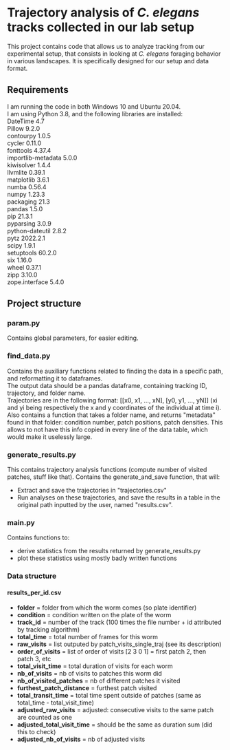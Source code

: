 # Trajectory analysis of _C. elegans_ tracks collected in our lab setup
This project contains code that allows us to analyze tracking from our experimental setup, that consists in looking at
_C. elegans_ foraging behavior in various landscapes. It is specifically designed for our setup and data format.

## Requirements
I am running the code in both Windows 10 and Ubuntu 20.04.  
I am using Python 3.8, and the following libraries are installed:  
DateTime 4.7  	
Pillow	9.2.0  
contourpy	1.0.5  
cycler	0.11.0  
fonttools	4.37.4  
importlib-metadata	5.0.0  
kiwisolver	1.4.4  
llvmlite	0.39.1  
matplotlib	3.6.1  
numba	0.56.4  
numpy	1.23.3  
packaging	21.3  
pandas	1.5.0  
pip	21.3.1  
pyparsing	3.0.9  
python-dateutil	2.8.2  
pytz	2022.2.1  
scipy	1.9.1  
setuptools	60.2.0  
six	1.16.0  
wheel	0.37.1  
zipp	3.10.0  
zope.interface	5.4.0  

## Project structure
### param.py
Contains global parameters, for easier editing.

### find_data.py
Contains the auxiliary functions related to finding the data in a specific path, and reformatting it to dataframes.  
The output data should be a pandas dataframe, containing tracking ID, trajectory, and folder name.  
Trajectories are in the following format: [[x0, x1, ..., xN], [y0, y1, ..., yN]] (xi and yi being respectively the x and y coordinates 
of the individual at time i).  
Also contains a function that takes a folder name, and returns "metadata" found in that folder:
condition number, patch positions, patch densities. This allows to not have this info copied in every line of the data
table, which would make it uselessly large.

### generate_results.py
This contains trajectory analysis functions (compute number of visited patches, stuff like that). Contains the generate_and_save
function, that will:
- Extract and save the trajectories in "trajectories.csv"
- Run analyses on these trajectories, and save the results in a table in the original path inputted by the user, named "results.csv".

### main.py 
Contains functions to:
- derive statistics from the results returned by generate_results.py
- plot these statistics using mostly badly written functions

### Data structure
#### results_per_id.csv

- **folder** = folder from which the worm comes (so plate identifier)  
- **condition** = condition written on the plate of the worm  
- **track_id** = number of the track (100 times the file number + id attributed by tracking algorithm)  
- **total_time** = total number of frames for this worm  
- **raw_visits** = list outputed by patch_visits_single_traj (see its description)  
- **order_of_visits** = list of order of visits [2 3 0 1] = first patch 2, then patch 3, etc  
- **total_visit_time** = total duration of visits for each worm  
- **nb_of_visits** = nb of visits to patches this worm did  
- **nb_of_visited_patches** = nb of different patches it visited  
- **furthest_patch_distance** = furthest patch visited  
- **total_transit_time** = total time spent outside of patches (same as total_time - total_visit_time)  
- **adjusted_raw_visits** = adjusted: consecutive visits to the same patch are counted as one  
- **adjusted_total_visit_time** = should be the same as duration sum (did this to check)  
- **adjusted_nb_of_visits** = nb of adjusted visits  

